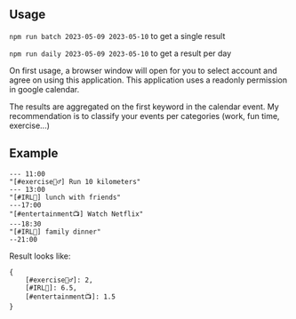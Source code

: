 ## Usage
`npm run batch 2023-05-09 2023-05-10` to get a single result

`npm run daily 2023-05-09 2023-05-10` to get a result per day

On first usage, a browser window will open for you to select account and agree on using this application. This application uses a readonly permission in google calendar.

The results are aggregated on the first keyword in the calendar event. My recommendation is to classify your events per categories (work, fun time, exercise...)

## Example

```
--- 11:00
"[#exercise🏋️‍♂️] Run 10 kilometers"
--- 13:00
"[#IRL👨] lunch with friends"
---17:00
"[#entertainment📺] Watch Netflix"
---18:30
"[#IRL👨] family dinner"
--21:00
```

Result looks like:
```
{
    [#exercise🏋️‍♂️]: 2,
    [#IRL👨]: 6.5,
    [#entertainment📺]: 1.5
}
```